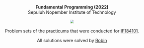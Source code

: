 <center><p><b>Fundamental Programming (2022)</b><br>Sepuluh Nopember Institute of Technology</p>
<img src="https://www.its.ac.id/wp-content/uploads/2020/07/Lambang-ITS-2-300x300.png" style="transform: scale(0.7);">
  
<p>Problem sets of the practicums that were conducted for <a href="https://www.its.ac.id/informatika/id/akademik/kurikulum-silabus-s1/eng-if184101-basic-programming/">IF184101</a>.</p>
<p>All solutions were solved by <a href="https://github.com/Rubinskiy">Robin</a></p></center>